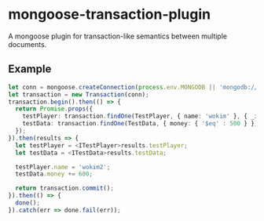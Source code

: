 # mongoose-transaction-plugin
A mongoose plugin for transaction-like semantics between multiple documents.

## Example
```typescript
let conn = mongoose.createConnection(process.env.MONGODB || 'mongodb://192.168.99.100:27017');
let transaction = new Transaction(conn);
transaction.begin().then(() => {
  return Promise.props({
    testPlayer: transaction.findOne(TestPlayer, { name: 'wokim' }, { _id: 1, name: 1 }),
    testData: transaction.findOne(TestData, { money: { '$eq' : 500 } })
  });
}).then(results => {
  let testPlayer = <ITestPlayer>results.testPlayer;
  let testData = <ITestData>results.testData;

  testPlayer.name = 'wokim2';
  testData.money += 600;

  return transaction.commit();
}).then(() => {
  done();
}).catch(err => done.fail(err));
```
